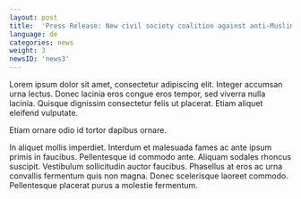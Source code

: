 ```yaml
---
layout: post
title:  'Press Release: New civil society coalition against anti-Muslim racism speaks out on the presented "anti-terror package".'
language: de
categories: news
weight: 3
newsID: 'news3'
---
```


Lorem ipsum dolor sit amet, consectetur adipiscing elit. Integer accumsan urna lectus. Donec lacinia eros congue eros tempor, sed viverra nulla lacinia. Quisque dignissim consectetur felis ut placerat. Etiam aliquet eleifend vulputate. 

Etiam ornare odio id tortor dapibus ornare. 

In aliquet mollis imperdiet. Interdum et malesuada fames ac ante ipsum primis in faucibus. Pellentesque id commodo ante. Aliquam sodales rhoncus suscipit. Vestibulum sollicitudin auctor faucibus. Phasellus at eros ac urna convallis fermentum quis non magna. Donec scelerisque laoreet commodo. Pellentesque placerat purus a molestie fermentum.
